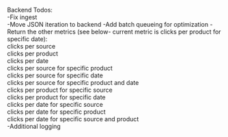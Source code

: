 Backend Todos:  
-Fix ingest  
-Move JSON iteration to backend
-Add batch queueing for optimization
-Return the other metrics (see below- current metric is clicks per product for specific date):  
    clicks per source  
    clicks per product  
    clicks per date  
    clicks per source for specific product  
    clicks per source for specific date  
    clicks per source for specific product and date  
    clicks per product for specific source  
    clicks per product for specific date  
    clicks per date for specific source  
    clicks per date for specific product  
    clicks per date for specific source and product  
-Additional logging  

